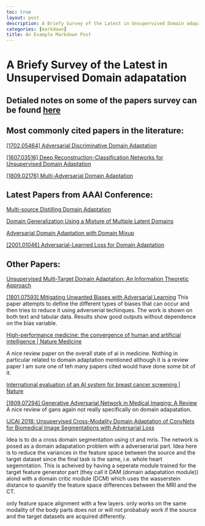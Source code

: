 ```yaml
---
toc: true
layout: post
description: A Briefy Survey of the Latest in Unsupervised Domain adapatation
categories: [markdown]
title: An Example Markdown Post
---
```


# A Briefy Survey of the Latest in Unsupervised Domain adapatation

## Detialed notes on some of the papers survey can be found [here](_2020-02-17-multisource_distilling_DA.md)


Most commonly cited papers in the literature: 
-

[[1702.05464] Adversarial Discriminative Domain Adaptation](https://arxiv.org/abs/1702.05464)

[[1607.03516] Deep Reconstruction-Classification Networks for Unsupervised Domain Adaptation](https://arxiv.org/abs/1607.03516)

[[1809.02176] Multi-Adversarial Domain Adaptation](https://arxiv.org/abs/1809.02176)


Latest Papers from AAAI Conference: 
-

[Multi-source Distilling Domain Adaptation](_2020-02-17-multisource_distilling_DA.md)

[Domain Generalization Using a Mixture of Multiple Latent Domains](_2020-02-17-multisource_distilling_DA.md)

[Adversarial Domain Adaptation with Domain Mixup](_2020-02-17-multisource_distilling_DA.md)

[[2001.01046] Adversarial-Learned Loss for Domain Adaptation](https://arxiv.org/abs/2001.01046)

Other Papers: 
-

[Unsupervised Multi-Target Domain Adaptation: An Information Theoretic Approach](_2020-02-17-multisource_distilling_DA.md)


[[1801.07593] Mitigating Unwanted Biases with Adversarial Learning](https://arxiv.org/abs/1801.07593)
This paper attempts to define the different types of biases that can occur and then tries to reduce it using adverserial techinques. The work is shown on both text and tabular data. Results show good outputs without dependence on the bias variable. 

[High-performance medicine: the convergence of human and artificial intelligence \| Nature Medicine](https://www.nature.com/articles/s41591-018-0300-7)

A nice review paper on the overall state of ai in medicine. Nothing in particular related to domain adaptation mentioned although it is a review paper I am sure one of teh many papers cited would have done some bit of it. 


[International evaluation of an AI system for breast cancer screening \| Nature](https://www.nature.com/articles/s41586-019-1799-6)


[[1809.07294] Generative Adversarial Network in Medical Imaging: A Review](https://arxiv.org/abs/1809.07294)
A nice review of gans again not really specifically on domain adapatation. 


[IJCAI 2018: Unsupervised Cross-Modality Domain Adaptation of ConvNets for Biomedical Image Segmentations with Adversarial Loss](https://www.ijcai.org/Proceedings/2018/0096.pdf)

Idea is to do a cross domain segmentation using ct and mris. The network is posed as a domain adapatation problem with a adverserarial part. Idea here is to reduce the variances in the feature space between the source and the target dataset since the final task is the same, i.e. whole heart segemntation. This is acheived by having a seperate module trained for the target feature generator part (they call it DAM (domain adapatation module)) alond with a domain critic module (DCM) which uses the wasserstein distance to quanitfy the feature space differences between the MRI and the CT. 

only feature space alignment with a few layers. only works on the same modality of the body parts does not or will not probabaly work if the source and the target datasets are acquired differently. 
